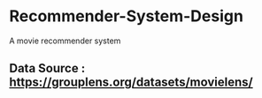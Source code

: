 # Recommender-System-Design
A movie recommender system


## Data Source : https://grouplens.org/datasets/movielens/
